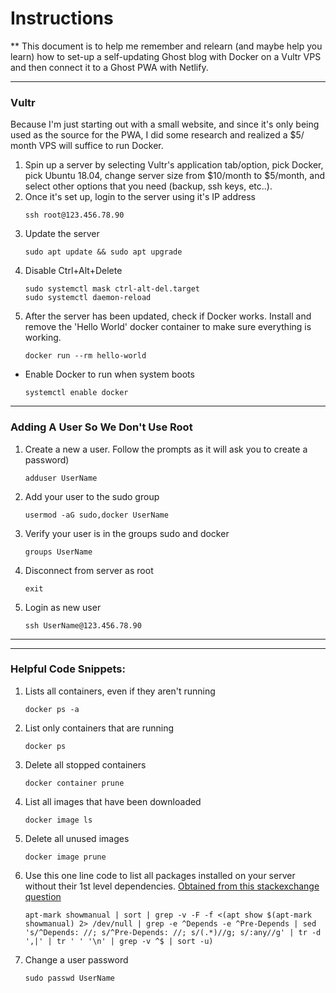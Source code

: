 
# Instructions 
** This document is to help me remember and relearn (and maybe help you learn) how to set-up a self-updating Ghost blog with Docker on a Vultr VPS and then connect it to a Ghost PWA with Netlify.  

---
### Vultr
Because I'm just starting out with a small website, and since it's only being used as the source for the PWA, I did some research and realized a $5/ month VPS will suffice to run Docker.

1.  Spin up a server by selecting Vultr's application tab/option, pick Docker, pick Ubuntu 18.04, change server size from $10/month to $5/month, and select other options that you need (backup, ssh keys, etc..).
1.  Once it's set up, login to the server using it's IP address
    ```
    ssh root@123.456.78.90
    ```
1. Update the server 
    ```
    sudo apt update && sudo apt upgrade
    ```
1. Disable Ctrl+Alt+Delete
    ```
    sudo systemctl mask ctrl-alt-del.target
    sudo systemctl daemon-reload
    ```
1. After the server has been updated, check if Docker works. Install and remove the 'Hello World' docker container to make sure everything is working.
    ```
    docker run --rm hello-world
    ```
- Enable Docker to run when system boots
  ``` 
  systemctl enable docker 
  ```
---
### Adding A User So We Don't Use Root
1. Create a new a user. Follow the prompts as it will ask you to create a password)
    ```
    adduser UserName
    ```
1. Add your user to the sudo group 
    ```
    usermod -aG sudo,docker UserName
    ```
1. Verify your user is in the groups sudo and docker
    ```
    groups UserName
    ```
1. Disconnect from server as root
    ```
    exit
    ```
1. Login as new user
    ```
    ssh UserName@123.456.78.90
    ```
---


---
### Helpful Code Snippets:

1. Lists all containers, even if they aren't running
    ```
    docker ps -a
    ```
1. List only containers that are running
    ```
    docker ps
    ```
1. Delete all stopped containers
    ```
    docker container prune
    ```
1. List all images that have been downloaded
    ```
    docker image ls
    ```
1. Delete all unused images
    ```
    docker image prune
    ```  
1. Use this one line code to list all packages installed on your server without their 1st level dependencies. [Obtained from this stackexchange question](https://unix.stackexchange.com/questions/369136/list-top-level-manually-installed-packages-without-their-dependencies)
    ````
    apt-mark showmanual | sort | grep -v -F -f <(apt show $(apt-mark showmanual) 2> /dev/null | grep -e ^Depends -e ^Pre-Depends | sed 's/^Depends: //; s/^Pre-Depends: //; s/(.*)//g; s/:any//g' | tr -d ',|' | tr ' ' '\n' | grep -v ^$ | sort -u)
    ````
1. Change a user password
    ```
    sudo passwd UserName
    ```

